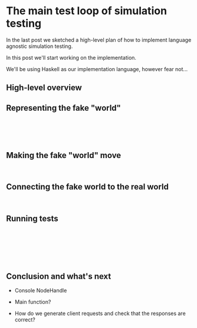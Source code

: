 # The main test loop of simulation testing

In the last post we sketched a high-level plan of how to implement
language agnostic simulation testing.

In this post we'll start working on the implementation.



We'll be using Haskell as our implementation language, however fear
not...

## High-level overview


## Representing the fake "world"

``` {.haskell include=../moskstraumen/src/Moskstraumen/Simulate.hs snippet=World}
```

``` {.haskell include=../moskstraumen/src/Moskstraumen/NodeId.hs snippet=NodeId}
```

``` {.haskell include=../moskstraumen/src/Moskstraumen/NodeHandle.hs snippet=NodeHandle}
```

``` {.haskell include=../moskstraumen/src/Moskstraumen/Simulate.hs snippet=Trace}
```

``` {.haskell include=../moskstraumen/src/Moskstraumen/Message.hs snippet=Message}
```

## Making the fake "world" move

``` {.haskell include=../moskstraumen/src/Moskstraumen/Simulate.hs snippet=stepWorld}
```

``` {.haskell include=../moskstraumen/src/Moskstraumen/Simulate.hs snippet=runWorld}
```

## Connecting the fake world to the real world

``` {.haskell include=../moskstraumen/src/Moskstraumen/Simulate.hs snippet=Deployment}
```

``` {.haskell include=../moskstraumen/src/Moskstraumen/Simulate.hs snippet=newWorld}
```

## Running tests

``` {.haskell include=../moskstraumen/src/Moskstraumen/Simulate.hs snippet=TestConfig}
```

``` {.haskell include=../moskstraumen/src/Moskstraumen/Simulate.hs snippet=defaultTestConfig}
```

``` {.haskell include=../moskstraumen/src/Moskstraumen/Workload.hs snippet=Workload}
```

``` {.haskell include=../moskstraumen/src/Moskstraumen/Simulate.hs snippet=blackboxTest}
```

``` {.haskell include=../moskstraumen/src/Moskstraumen/Simulate.hs snippet=TestResult}
```

``` {.haskell include=../moskstraumen/src/Moskstraumen/Simulate.hs snippet=runTests}
```

``` {.haskell include=../moskstraumen/src/Moskstraumen/Simulate.hs snippet=runTest}
```

## Conclusion and what's next

* Console NodeHandle

* Main function?

* How do we generate client requests and check that the responses are correct?


